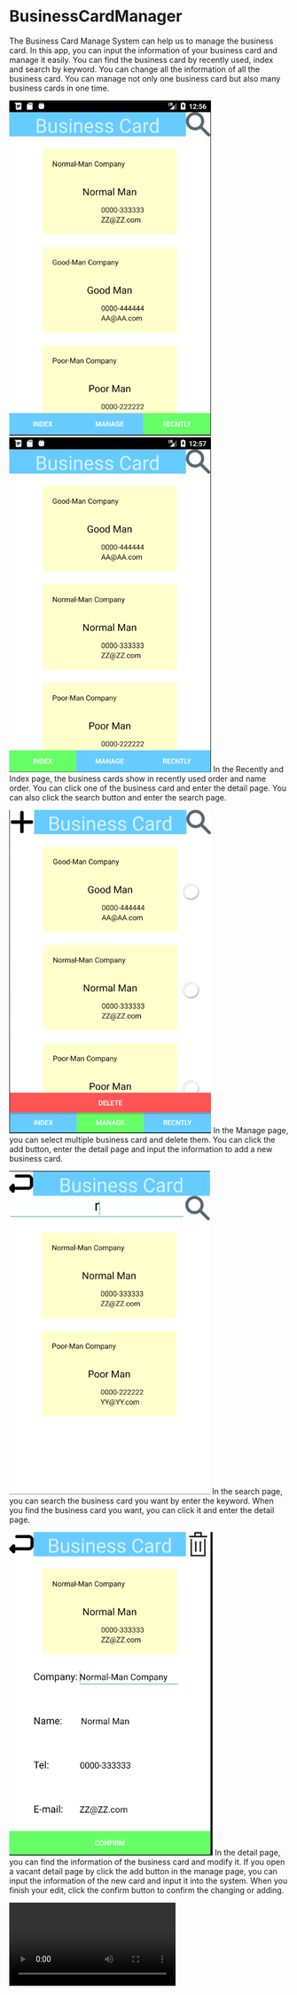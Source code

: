 # BusinessCardManager
The Business Card Manage System can help us to manage the business card.
In this app, you can input the information of your business card and manage it easily.
You can find the business card by recently used, index and search by keyword.
You can change all the information of all the business card.
You can manage not only one business card but also many business cards in one time.

![Recently](display/recently.png)
![Index](display/index.png)
In the Recently and Index page, the business cards show in recently used order and name order.
You can click one of the business card and enter the detail page.
You can also click the search button and enter the search page.

![Manage](display/manage.png)
In the Manage page, you can select multiple business card and delete them.
You can click the add button, enter the detail page and input the information to add a new business card.

![Search](display/search.png)
In the search page, you can search the business card you want by enter the keyword.
When you find the business card you want, you can click it and enter the detail page.

![Detail](display/detail.png)
In the detail page, you can find the information of the business card and modify it.
If you open a vacant detail page by click the add button in the manage page, you can input the information of the new card and input it into the system.
When you finish your edit, click the confirm button to confirm the changing or adding.

![demo](display/video.webm)